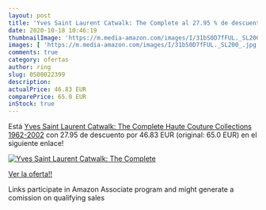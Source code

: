 ```yaml
---
layout: post
title: 'Yves Saint Laurent Catwalk: The Complete al 27.95 % de descuento'
date: 2020-10-18 10:46:19
thumbnailImage: 'https://m.media-amazon.com/images/I/31bS0D7fFUL._SL200_.jpg'
images: [ 'https://m.media-amazon.com/images/I/31bS0D7fFUL._SL200_.jpg' ]
comments: true
category: ofertas
author: ring
slug: 0500022399
description:
actualPrice: 46.83 EUR
comparePrice: 65.0 EUR
inStock: true
---
```


Está [Yves Saint Laurent Catwalk: The Complete Haute Couture Collections 1962-2002](https://www.amazon.es/dp/0500022399/?tag=tolees-21) con 27.95 de descuento por 46.83 EUR (original: 65.0 EUR) en el siguiente enlace!

[![Yves Saint Laurent Catwalk: The Complete](https://m.media-amazon.com/images/I/31bS0D7fFUL._SL200_.jpg)](https://www.amazon.es/dp/0500022399/?tag=tolees-21)

[Ver la oferta!!](https://www.amazon.es/dp/0500022399/?tag=tolees-21)

Links participate in Amazon Associate program and might generate a comission on qualifying sales


